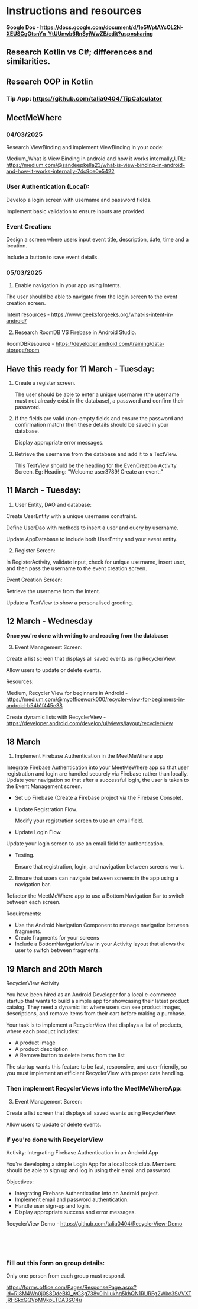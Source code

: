 # Instructions and resources

**Google Doc - https://docs.google.com/document/d/1e5WptAYcOL2N-XEUSCgOtsnYn_YtUUnwb6RnSyjWwZE/edit?usp=sharing**

## Research  Kotlin vs C#; differences and similarities. 
## Research OOP  in Kotlin 

### Tip App: https://github.com/talia0404/TipCalculator

## MeetMeWhere


### 04/03/2025

Research ViewBinding and implement ViewBinding in your code:

Medium_What is View Binding in android and how it works internally_URL: https://medium.com/@sandeepkella23/what-is-view-binding-in-android-and-how-it-works-internally-74c9ce0e5422 

### User Authentication (Local):

Develop a login screen with username and password fields.

Implement basic validation to ensure inputs are provided.


### Event Creation:

Design a screen where users input event title, description, date, time and a location. 

Include a button to save event details.

### 05/03/2025


1. Enable navigation in your app using Intents.

The user should be able to navigate from the login screen to the event creation screen.


Intent resources - https://www.geeksforgeeks.org/what-is-intent-in-android/


2. Research RoomDB VS Firebase in Android Studio.


RoomDBResource - https://developer.android.com/training/data-storage/room


## **Have this ready for 11 March - Tuesday:**


1. Create a register screen.

   The user should be able to enter a unique username (the username must not already exist in the database), a password and confirm their password.


3. If the fields are valid (non-empty fields and ensure the password and confirmation match) then these details should be saved in your database.

   Display appropriate error messages.

4. Retrieve the username from the database and add it to a TextView.

   This TextView should be the heading for the EvenCreation Activity Screen. Eg: Heading: "Welcome user3789! Create an event:"


 ##  11 March - Tuesday:

1. User Entity, DAO and database:

Create UserEntity with a unique username constraint.

Define UserDao with methods to insert a user and query by username.

Update AppDatabase to include both UserEntity and your event entity.


2. Register Screen:


In RegisterActivity, validate input, check for unique username, insert user, and then pass the username to the event creation screen.

Event Creation Screen:

Retrieve the username from the Intent.

Update a TextView to show a personalised greeting.


##  12 March - Wednesday

**Once you're done with writing to and reading from the database:**


3. Event Management Screen:

Create a list screen that displays all saved events using RecyclerView.

Allow users to update or delete events.

Resources: 

Medium, Recycler View for beginners in Android - https://medium.com/@myofficework000/recycler-view-for-beginners-in-android-b54b1f445e38

Create dynamic lists with RecyclerView - https://developer.android.com/develop/ui/views/layout/recyclerview


## 18 March

1. Implement Firebase Authentication in the MeetMeWhere app

Integrate Firebase Authentication into your MeetMeWhere app so that user registration and login are handled securely via Firebase rather than locally. 
Update your navigation so that after a successful login, the user is taken to the Event Management screen. 

- Set up Firebase (Create a Firebase project via the Firebase Console).

- Update Registration Flow.

  Modify your registration screen to use an email field.

- Update Login Flow.

Update your login screen to use an email field for authentication.

- Testing.

  Ensure that registration, login, and navigation between screens work.

2. Ensure that users can navigate between screens in the app using a navigation bar.

Refactor the MeetMeWhere app to use a Bottom Navigation Bar to switch between each screen.

Requirements:

- Use the Android Navigation Component to manage navigation between fragments.
- Create fragments for your screens
- Include a BottomNavigationView in your Activity layout that allows the user to switch between fragments.

## 19 March and 20th March

RecyclerView  Activity

You have been hired as an Android Developer for a local e-commerce startup that wants to build a simple app for showcasing their latest product catalog. 
They need a dynamic list where users can see product images, descriptions, and remove items from their cart before making a purchase.

Your task is to implement a RecyclerView that displays a list of products, where each product includes:
- A product image
- A product description
- A Remove button to delete items from the list

The startup wants this feature to be fast, responsive, and user-friendly, so you must implement an efficient RecyclerView with proper data handling.

### **Then implement RecyclerViews into the MeetMeWhereApp:**

3. Event Management Screen:

Create a list screen that displays all saved events using RecyclerView.

Allow users to update or delete events.

### **If you're done with RecyclerView**

Activity: Integrating Firebase Authentication in an Android App

You're developing a simple Login App for a local book club. Members should be able to sign up and log in using their email and password. 

Objectives:

- Integrating Firebase Authentication into an Android project.
- Implement email and password authentication.
- Handle user sign-up and login.
- Display appropriate success and error messages.

RecyclerView Demo - https://github.com/talia0404/RecyclerView-Demo

<br>
<br>
<br>

   
### Fill out this form on group details: 

Only one person from each group must respond.

https://forms.office.com/Pages/ResponsePage.aspx?id=RI8M4Wn0j0S8DdeBKI_wG3g738v0IhlIukhq5khQN1RURFg2Wkc3SVVXTjRHSkxGQVpMVkpLTDA3SC4u 







